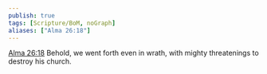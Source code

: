```yaml
---
publish: true
tags: [Scripture/BoM, noGraph]
aliases: ["Alma 26:18"]
---
```

[Alma 26:18](https://churchofjesuschrist.org/study/scriptures/bofm/alma/26?lang=eng&id=p18#p18) Behold, we went forth even in wrath, with mighty threatenings to destroy his church.
